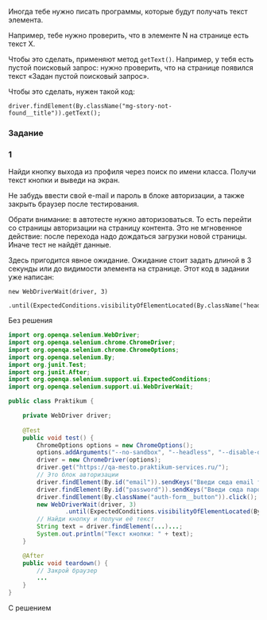 Иногда тебе нужно писать программы, которые будут получать текст элемента.

Например, тебе нужно проверить, что в элементе N на странице есть текст X.

Чтобы это сделать, применяют метод `getText()`. Например, у тебя есть пустой поисковый запрос: нужно проверить, что на странице появился текст «Задан пустой поисковый запрос».

Чтобы это сделать, нужен такой код:
```
driver.findElement(By.className("mg-story-not-found__title")).getText(); 
```

### Задание
### 1

Найди кнопку выхода из профиля через поиск по имени класса. Получи текст кнопки и выведи на экран.

Не забудь ввести свой e-mail и пароль в блоке авторизации, а также закрыть браузер после тестирования.

Обрати внимание: в автотесте нужно авторизоваться. То есть перейти со страницы авторизации на страницу контента. Это не мгновенное действие: после перехода надо дождаться загрузки новой страницы. Иначе тест не найдёт данные.

Здесь пригодится явное ожидание. Ожидание стоит задать длиной в 3 секунды или до видимости элемента на странице. Этот код в задании уже написан:
```
new WebDriverWait(driver, 3)
                .until(ExpectedConditions.visibilityOfElementLocated(By.className("header__user"))); 
```
Без решения
```java
import org.openqa.selenium.WebDriver;
import org.openqa.selenium.chrome.ChromeDriver;
import org.openqa.selenium.chrome.ChromeOptions;
import org.openqa.selenium.By;
import org.junit.Test;
import org.junit.After;
import org.openqa.selenium.support.ui.ExpectedConditions;
import org.openqa.selenium.support.ui.WebDriverWait;

public class Praktikum {

    private WebDriver driver;
        
    @Test
    public void test() {       
        ChromeOptions options = new ChromeOptions();
        options.addArguments("--no-sandbox", "--headless", "--disable-dev-shm-usage");         
        driver = new ChromeDriver(options);
        driver.get("https://qa-mesto.praktikum-services.ru/");
        // Это блок авторизации
        driver.findElement(By.id("email")).sendKeys("Введи сюда email твоей учётной записи");
        driver.findElement(By.id("password")).sendKeys("Введи сюда пароль твоей учётной записи");
        driver.findElement(By.className("auth-form__button")).click();
        new WebDriverWait(driver, 3)
                .until(ExpectedConditions.visibilityOfElementLocated(By.className("header__user")));
        // Найди кнопку и получи её текст
        String text = driver.findElement(...)...;
        System.out.println("Текст кнопки: " + text);
    }

    @After
    public void teardown() {
        // Закрой браузер
        ...
    }
}
```

С решением
```java

```